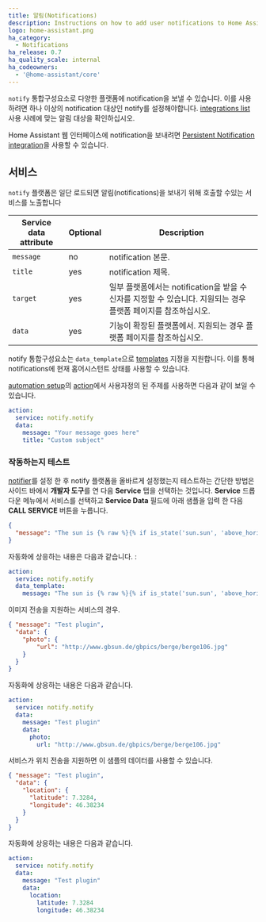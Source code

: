 ```yaml
---
title: 알림(Notifications)
description: Instructions on how to add user notifications to Home Assistant.
logo: home-assistant.png
ha_category:
  - Notifications
ha_release: 0.7
ha_quality_scale: internal
ha_codeowners:
  - '@home-assistant/core'
---
```


`notify` 통합구성요소로 다양한 플랫폼에 notification을 보낼 수 있습니다. 이를 사용하려면 하나 이상의 notification 대상인 notify를 설정해야합니다. [integrations list](/integrations/#notifications) 사용 사례에 맞는 알림 대상을 확인하십시오.

Home Assistant 웹 인터페이스에 notification을 보내려면 [Persistent Notification integration](/integrations/persistent_notification/)을 사용할 수 있습니다.

## 서비스

`notify` 플랫폼은 일단 로드되면 알림(notifications)을 보내기 위해 호출할 수있는 서비스를 노출합니다

| Service data attribute | Optional | Description |
| ---------------------- | -------- | ----------- |
| `message`              |       no | notification 본문.
| `title`                |      yes | notification 제목.
| `target`               |      yes | 일부 플랫폼에서는 notification을 받을 수신자를 지정할 수 있습니다. 지원되는 경우 플랫폼 페이지를 참조하십시오.
| `data`                 |      yes | 기능이 확장된 플랫폼에서. 지원되는 경우 플랫폼 페이지를 참조하십시오.

notify 통합구성요소는 `data_template`으로 [templates](/topics/templating/) 지정을 지원합니다. 
이를 통해 notifications에 현재 홈어시스턴트 상태를 사용할 수 있습니다.

[automation setup](/getting-started/automation/)의 [action](/getting-started/automation-action/)에서 사용자정의 된 주제를 사용하면 다음과 같이 보일 수 있습니다.

```yaml
action:
  service: notify.notify
  data:
    message: "Your message goes here"
    title: "Custom subject"
```

### 작동하는지 테스트

[notifier](/integrations/#notifications)를 설정 한 후 notify 플랫폼을 올바르게 설정했는지 테스트하는 간단한 방법은 사이드 바에서 **개발자 도구**를 연 다음 **Service** 탭을 선택하는 것입니다. **Service** 드롭 다운 메뉴에서 서비스를 선택하고 **Service Data** 필드에 아래 샘플을 입력 한 다음 **CALL SERVICE** 버튼을 누릅니다.

```json
{
  "message": "The sun is {% raw %}{% if is_state('sun.sun', 'above_horizon') %}up{% else %}down{% endif %}{% endraw %}!"
}
```

자동화에 상응하는 내용은 다음과 같습니다. :

```yaml
action:
  service: notify.notify
  data_template:
    message: "The sun is {% raw %}{% if is_state('sun.sun', 'above_horizon') %}up{% else %}down{% endif %}{% endraw %}!"
```

이미지 전송을 지원하는 서비스의 경우.

```json
{ "message": "Test plugin",
  "data": {
    "photo": {
        "url": "http://www.gbsun.de/gbpics/berge/berge106.jpg"
    }
  }
}
```

자동화에 상응하는 내용은 다음과 같습니다.

```yaml
action:
  service: notify.notify
  data:
    message: "Test plugin"
    data:
      photo:
        url: "http://www.gbsun.de/gbpics/berge/berge106.jpg"
```


서비스가 위치 전송을 지원하면 이 샘플의 데이터를 사용할 수 있습니다.

```json
{ "message": "Test plugin",
  "data": {
    "location": {
      "latitude": 7.3284,
      "longitude": 46.38234
    }
  }
}
```

자동화에 상응하는 내용은 다음과 같습니다.

```yaml
action:
  service: notify.notify
  data:
    message: "Test plugin"
    data:
      location:
        latitude: 7.3284
        longitude: 46.38234
```

